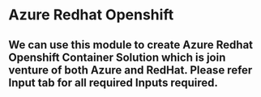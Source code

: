 # Azure Redhat Openshift
## We can use this module to create Azure Redhat Openshift Container Solution which is join venture of both Azure and RedHat. Please refer Input tab for all required Inputs required.

